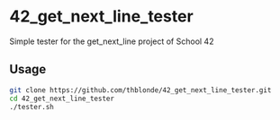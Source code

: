 # 42_get_next_line_tester

Simple tester for the get_next_line project of School 42

## Usage

```bash
git clone https://github.com/thblonde/42_get_next_line_tester.git
cd 42_get_next_line_tester
./tester.sh
```
